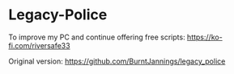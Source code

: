 # Legacy-Police

To improve my PC and continue offering free scripts: https://ko-fi.com/riversafe33

Original version: https://github.com/BurntJannings/legacy_police
